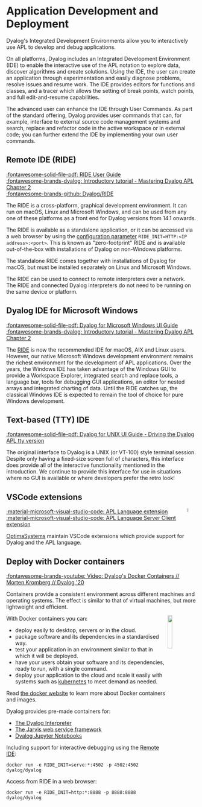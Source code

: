 # Application Development and Deployment
Dyalog's Integrated Development Environments allow you to interactively use APL to develop and debug applications.

On all platforms, Dyalog includes an Integrated Development Environment (IDE) to enable the interactive use of the APL notation to explore data, discover algorithms and create solutions. Using the IDE, the user can create an application through experimentation and easily diagnose problems, resolve issues and resume work. The IDE provides editors for functions and classes, and a tracer which allows the setting of break points, watch points, and full edit-and-resume capabilities.

The advanced user can enhance the IDE through User Commands. As part of the standard offering, Dyalog provides user commands that can, for example, interface to external source code management systems and search, replace and refactor code in the active workspace or in external code; you can further extend the IDE by implementing your own user commands.

## Remote IDE (RIDE)
[:fontawesome-solid-file-pdf: RIDE User Guide](https://docs.dyalog.com/latest/RIDE%20User%20Guide.pdf)  
[:fontawesome-brands-dyalog: Introductory tutorial - Mastering Dyalog APL Chapter 2](https://mastering.dyalog.com/Getting-Started.html#the-ride-working-environment)  
[:fontawesome-brands-github: Dyalog/RIDE](http://github.com/Dyalog/ride)

The RIDE is a cross-platform, graphical development environment. It can run on macOS, Linux and Microsoft Windows, and can be used from any one of these platforms as a front end for Dyalog versions from 14.1 onwards.

The RIDE is available as a standalone application, or it can be accessed via a web browser by using the [configuration parameter](https://help.dyalog.com/latest/index.htm#UserGuide/Installation%20and%20Configuration/Configuration%20Parameters.htm) `RIDE_INIT=HTTP:<IP address>:<port>`. This is known as "zero-footprint" RIDE and is available out-of-the-box with installations of Dyalog on non-Windows platforms.

The standalone RIDE comes together with installations of Dyalog for macOS, but must be installed separately on Linux and Microsoft Windows.

The RIDE can be used to connect to remote interpreters over a network. The RIDE and connected Dyalog interpreters do not need to be running on the same device or platform.

## Dyalog IDE for Microsoft Windows
[:fontawesome-solid-file-pdf: Dyalog for Microsoft Windows UI Guide](https://docs.dyalog.com/latest/Dyalog%20for%20Microsoft%20Windows%20UI%20Guide.pdf)  
[:fontawesome-brands-dyalog: Introductory tutorial - Mastering Dyalog APL Chapter 2](https://mastering.dyalog.com/Getting-Started.html#the-standard-microsoft-windows-interpreter-working-environment)  

The [RIDE](#remote-ide-ride) is now the recommended IDE for macOS, AIX and Linux users. However, our native Microsoft Windows development environment remains the richest environment for the development of APL applications. Over the years, the Windows IDE has taken advantage of the Windows GUI to provide a Workspace Explorer, integrated search and replace tools, a language bar, tools for debugging GUI applications, an editor for nested arrays and integrated charting of data. Until the RIDE catches up, the classical Windows IDE is expected to remain the tool of choice for pure Windows development.

## Text-based (TTY) IDE
[:fontawesome-solid-file-pdf: Dyalog for UNIX UI Guide - Driving the Dyalog APL tty version](https://docs.dyalog.com/latest/Dyalog%20for%20UNIX%20UI%20Guide.pdf#page=11)

The original interface to Dyalog is a UNIX (or VT-100) style terminal session. Despite only having a fixed-size screen full of characters, this interface does provide all of the interactive functionality mentioned in the introduction. We continue to provide this interface for use in situations where no GUI is available or where developers prefer the retro look!

## VSCode extensions
<img style="width:5%; float:right;" src="https://code.visualstudio.com/assets/images/code-stable.png" />

[:material-microsoft-visual-studio-code: APL Language extension](https://marketplace.visualstudio.com/items?itemName=OptimaSystems.vscode-apl-language)  
[:material-microsoft-visual-studio-code: APL Language Server Client extension](https://marketplace.visualstudio.com/items?itemName=OptimaSystems.vscode-apl-language-client)

[OptimaSystems](https://optima-systems.co.uk/) maintain VSCode extensions which provide support for Dyalog and the APL language.

## Deploy with Docker containers
[:fontawesome-brands-youtube: Video: Dyalog's Docker Containers // Morten Kromberg // Dyalog '20](https://dyalog.tv/Dyalog20/?v=DeNkIYRehSs)  

Containers provide a consistent environment across different machines and operating systems. The effect is similar to that of virtual machines, but more lightweight and efficient.

<img style="width:15%; float:right;" src="https://www.docker.com/wp-content/uploads/2022/03/vertical-logo-monochromatic.png" />

With Docker containers you can:

- deploy easily to desktop, servers or in the cloud.
- package software and its dependencies in a standardised way.
- test your application in an environment similar to that in which it will be deployed.
- have your users obtain your software and its dependencies, ready to run, with a single command.
- deploy your application to the cloud and scale it easily with systems such as [kubernetes](https://kubernetes.io/) to meet demand as needed.

Read [the docker website](https://www.docker.com/resources/what-container/) to learn more about Docker containers and images.

Dyalog provides pre-made containers for:

- [The Dyalog Interpreter](https://hub.docker.com/r/dyalog/dyalog)
- [The Jarvis web service framework](https://hub.docker.com/r/dyalog/jarvis)
- [Dyalog Jupyter Notebooks](https://hub.docker.com/r/dyalog/jupyter)

Including support for interactive debugging using the [Remote IDE](https://docs.dyalog.com/latest/RIDE%20User%20Guide.pdf):

```shell
docker run -e RIDE_INIT=serve:*:4502 -p 4502:4502 dyalog/dyalog
```

Access from RIDE in a web browser:

```APL
docker run -e RIDE_INIT=http:*:8888 -p 8888:8888 dyalog/dyalog
```

